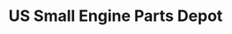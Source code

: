 ---
title: "US Small Engine Parts Depot"
url: /saint-paul/us-small-engine-parts-depot/
shop: Allgemein
---